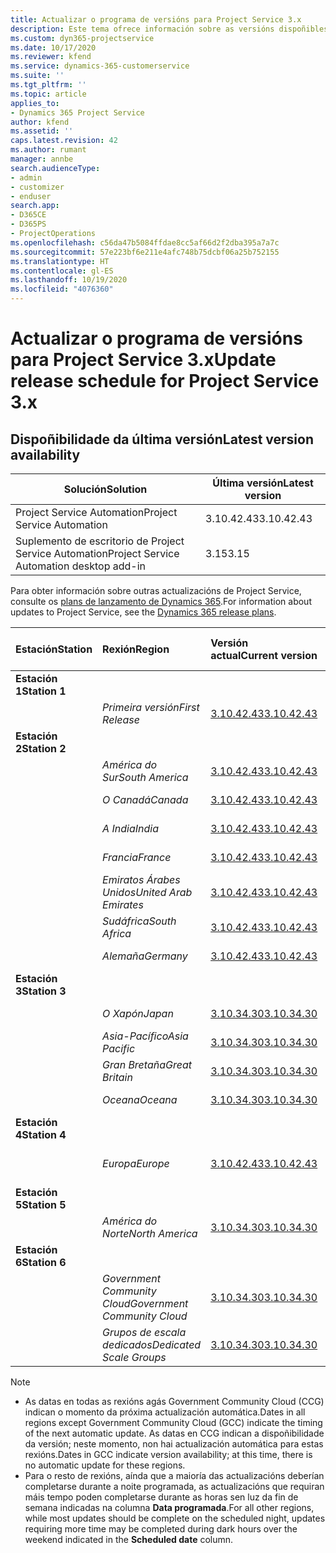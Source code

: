 ```yaml
---
title: Actualizar o programa de versións para Project Service 3.x
description: Este tema ofrece información sobre as versións dispoñibles e próximas de Dynamics 365 Project Service Automation.
ms.custom: dyn365-projectservice
ms.date: 10/17/2020
ms.reviewer: kfend
ms.service: dynamics-365-customerservice
ms.suite: ''
ms.tgt_pltfrm: ''
ms.topic: article
applies_to:
- Dynamics 365 Project Service
author: kfend
ms.assetid: ''
caps.latest.revision: 42
ms.author: rumant
manager: annbe
search.audienceType:
- admin
- customizer
- enduser
search.app:
- D365CE
- D365PS
- ProjectOperations
ms.openlocfilehash: c56da47b5084ffdae8cc5af66d2f2dba395a7a7c
ms.sourcegitcommit: 57e223bf6e211e4afc748b75dcbf06a25b752155
ms.translationtype: HT
ms.contentlocale: gl-ES
ms.lasthandoff: 10/19/2020
ms.locfileid: "4076360"
---
```

# <a name="update-release-schedule-for-project-service-3x"></a><span data-ttu-id="a4997-103">Actualizar o programa de versións para Project Service 3.x</span><span class="sxs-lookup"><span data-stu-id="a4997-103">Update release schedule for Project Service 3.x</span></span>

## <a name="latest-version-availability"></a><span data-ttu-id="a4997-104">Dispoñibilidade da última versión</span><span class="sxs-lookup"><span data-stu-id="a4997-104">Latest version availability</span></span>

| <span data-ttu-id="a4997-105">Solución</span><span class="sxs-lookup"><span data-stu-id="a4997-105">Solution</span></span>  | <span data-ttu-id="a4997-106">Última versión</span><span class="sxs-lookup"><span data-stu-id="a4997-106">Latest version</span></span> |
|-------|----|
| <span data-ttu-id="a4997-107">Project Service Automation</span><span class="sxs-lookup"><span data-stu-id="a4997-107">Project Service Automation</span></span>    |  <span data-ttu-id="a4997-108">3.10.42.43</span><span class="sxs-lookup"><span data-stu-id="a4997-108">3.10.42.43</span></span>  |
| <span data-ttu-id="a4997-109">Suplemento de escritorio de Project Service Automation</span><span class="sxs-lookup"><span data-stu-id="a4997-109">Project Service Automation desktop add-in</span></span>                | <span data-ttu-id="a4997-110">3.15</span><span class="sxs-lookup"><span data-stu-id="a4997-110">3.15</span></span>          |

<span data-ttu-id="a4997-111">Para obter información sobre outras actualizacións de Project Service, consulte os [plans de lanzamento de Dynamics 365](https://docs.microsoft.com/dynamics365/release-plans/).</span><span class="sxs-lookup"><span data-stu-id="a4997-111">For information about updates to Project Service, see the [Dynamics 365 release plans](https://docs.microsoft.com/dynamics365/release-plans/).</span></span> 

| <span data-ttu-id="a4997-112">Estación</span><span class="sxs-lookup"><span data-stu-id="a4997-112">Station</span></span>  | <span data-ttu-id="a4997-113">Rexión</span><span class="sxs-lookup"><span data-stu-id="a4997-113">Region</span></span> | <span data-ttu-id="a4997-114">Versión actual</span><span class="sxs-lookup"><span data-stu-id="a4997-114">Current version</span></span> | <span data-ttu-id="a4997-115">Seguinte versión</span><span class="sxs-lookup"><span data-stu-id="a4997-115">Next version</span></span> |  <span data-ttu-id="a4997-116">Data programada</span><span class="sxs-lookup"><span data-stu-id="a4997-116">Scheduled date</span></span>
| :---   | :---   | :---   | :---   |:---   |         
|<span data-ttu-id="a4997-117"><strong>Estación 1</strong></span><span class="sxs-lookup"><span data-stu-id="a4997-117"><strong>Station 1</strong></span></span> | |  |  | |
| | <span data-ttu-id="a4997-118"><i>Primeira versión</i></span><span class="sxs-lookup"><span data-stu-id="a4997-118"><i>First Release</i></span></span> | [<span data-ttu-id="a4997-119">3.10.42.43</span><span class="sxs-lookup"><span data-stu-id="a4997-119">3.10.42.43</span></span>](whats-new-ur-24.md) | <span data-ttu-id="a4997-120">A determinar</span><span class="sxs-lookup"><span data-stu-id="a4997-120">TBD</span></span> | <span data-ttu-id="a4997-121">23 de outubro de 2020</span><span class="sxs-lookup"><span data-stu-id="a4997-121">October 23, 2020</span></span>
|<span data-ttu-id="a4997-122"><strong>Estación 2</strong></span><span class="sxs-lookup"><span data-stu-id="a4997-122"><strong>Station 2</strong></span></span> | |  |  | |
| | <span data-ttu-id="a4997-123"><i>América do Sur</i></span><span class="sxs-lookup"><span data-stu-id="a4997-123"><i>South America</i></span></span> | [<span data-ttu-id="a4997-124">3.10.42.43</span><span class="sxs-lookup"><span data-stu-id="a4997-124">3.10.42.43</span></span>](whats-new-ur-24.md) | <span data-ttu-id="a4997-125">A determinar</span><span class="sxs-lookup"><span data-stu-id="a4997-125">TBD</span></span> | <span data-ttu-id="a4997-126">30 de outubro de 2020</span><span class="sxs-lookup"><span data-stu-id="a4997-126">October 30, 2020</span></span>
| | <span data-ttu-id="a4997-127"><i>O Canadá</i></span><span class="sxs-lookup"><span data-stu-id="a4997-127"><i>Canada</i></span></span> | [<span data-ttu-id="a4997-128">3.10.42.43</span><span class="sxs-lookup"><span data-stu-id="a4997-128">3.10.42.43</span></span>](whats-new-ur-24.md) | <span data-ttu-id="a4997-129">A determinar</span><span class="sxs-lookup"><span data-stu-id="a4997-129">TBD</span></span> | <span data-ttu-id="a4997-130">30 de outubro de 2020</span><span class="sxs-lookup"><span data-stu-id="a4997-130">October 30, 2020</span></span> 
| | <span data-ttu-id="a4997-131"><i>A India</i></span><span class="sxs-lookup"><span data-stu-id="a4997-131"><i>India</i></span></span> | [<span data-ttu-id="a4997-132">3.10.42.43</span><span class="sxs-lookup"><span data-stu-id="a4997-132">3.10.42.43</span></span>](whats-new-ur-24.md) | <span data-ttu-id="a4997-133">A determinar</span><span class="sxs-lookup"><span data-stu-id="a4997-133">TBD</span></span> | <span data-ttu-id="a4997-134">30 de outubro de 2020</span><span class="sxs-lookup"><span data-stu-id="a4997-134">October 30, 2020</span></span>
| | <span data-ttu-id="a4997-135"><i>Francia</i></span><span class="sxs-lookup"><span data-stu-id="a4997-135"><i>France</i></span></span> | [<span data-ttu-id="a4997-136">3.10.42.43</span><span class="sxs-lookup"><span data-stu-id="a4997-136">3.10.42.43</span></span>](whats-new-ur-24.md) | <span data-ttu-id="a4997-137">A determinar</span><span class="sxs-lookup"><span data-stu-id="a4997-137">TBD</span></span> | <span data-ttu-id="a4997-138">30 de outubro de 2020</span><span class="sxs-lookup"><span data-stu-id="a4997-138">October 30, 2020</span></span>
| | <span data-ttu-id="a4997-139"><i>Emiratos Árabes Unidos</i></span><span class="sxs-lookup"><span data-stu-id="a4997-139"><i>United Arab Emirates</i></span></span> | [<span data-ttu-id="a4997-140">3.10.42.43</span><span class="sxs-lookup"><span data-stu-id="a4997-140">3.10.42.43</span></span>](whats-new-ur-24.md) | <span data-ttu-id="a4997-141">A determinar</span><span class="sxs-lookup"><span data-stu-id="a4997-141">TBD</span></span> | <span data-ttu-id="a4997-142">30 de outubro de 2020</span><span class="sxs-lookup"><span data-stu-id="a4997-142">October 30, 2020</span></span>
| | <span data-ttu-id="a4997-143"><i>Sudáfrica</i></span><span class="sxs-lookup"><span data-stu-id="a4997-143"><i>South Africa</i></span></span> | [<span data-ttu-id="a4997-144">3.10.42.43</span><span class="sxs-lookup"><span data-stu-id="a4997-144">3.10.42.43</span></span>](whats-new-ur-24.md) | <span data-ttu-id="a4997-145">A determinar</span><span class="sxs-lookup"><span data-stu-id="a4997-145">TBD</span></span> | <span data-ttu-id="a4997-146">30 de outubro de 2020</span><span class="sxs-lookup"><span data-stu-id="a4997-146">October 30, 2020</span></span>
| | <span data-ttu-id="a4997-147"><i>Alemaña</i></span><span class="sxs-lookup"><span data-stu-id="a4997-147"><i>Germany</i></span></span> | [<span data-ttu-id="a4997-148">3.10.42.43</span><span class="sxs-lookup"><span data-stu-id="a4997-148">3.10.42.43</span></span>](whats-new-ur-24.md) | <span data-ttu-id="a4997-149">A determinar</span><span class="sxs-lookup"><span data-stu-id="a4997-149">TBD</span></span> | <span data-ttu-id="a4997-150">30 de outubro de 2020</span><span class="sxs-lookup"><span data-stu-id="a4997-150">October 30, 2020</span></span>
|<span data-ttu-id="a4997-151"><strong>Estación 3</strong></span><span class="sxs-lookup"><span data-stu-id="a4997-151"><strong>Station 3</strong></span></span> | |  |  | |
| | <span data-ttu-id="a4997-152"><i>O Xapón</i></span><span class="sxs-lookup"><span data-stu-id="a4997-152"><i>Japan</i></span></span> |[<span data-ttu-id="a4997-153">3.10.34.30</span><span class="sxs-lookup"><span data-stu-id="a4997-153">3.10.34.30</span></span>](whats-new-ur-23.md) | [<span data-ttu-id="a4997-154">3.10.42.43</span><span class="sxs-lookup"><span data-stu-id="a4997-154">3.10.42.43</span></span>](whats-new-ur-24.md) | <span data-ttu-id="a4997-155">9 de outubro de 2020</span><span class="sxs-lookup"><span data-stu-id="a4997-155">October 9, 2020</span></span> 
| | <span data-ttu-id="a4997-156"><i>Asia-Pacífico</i></span><span class="sxs-lookup"><span data-stu-id="a4997-156"><i>Asia Pacific</i></span></span> |[<span data-ttu-id="a4997-157">3.10.34.30</span><span class="sxs-lookup"><span data-stu-id="a4997-157">3.10.34.30</span></span>](whats-new-ur-23.md) | [<span data-ttu-id="a4997-158">3.10.42.43</span><span class="sxs-lookup"><span data-stu-id="a4997-158">3.10.42.43</span></span>](whats-new-ur-24.md) | <span data-ttu-id="a4997-159">9 de outubro de 2020</span><span class="sxs-lookup"><span data-stu-id="a4997-159">October 9, 2020</span></span>
| | <span data-ttu-id="a4997-160"><i>Gran Bretaña</i></span><span class="sxs-lookup"><span data-stu-id="a4997-160"><i>Great Britain</i></span></span> |[<span data-ttu-id="a4997-161">3.10.34.30</span><span class="sxs-lookup"><span data-stu-id="a4997-161">3.10.34.30</span></span>](whats-new-ur-23.md) | [<span data-ttu-id="a4997-162">3.10.42.43</span><span class="sxs-lookup"><span data-stu-id="a4997-162">3.10.42.43</span></span>](whats-new-ur-24.md) | <span data-ttu-id="a4997-163">9 de outubro de 2020</span><span class="sxs-lookup"><span data-stu-id="a4997-163">October 9, 2020</span></span>
| | <span data-ttu-id="a4997-164"><i>Oceana</i></span><span class="sxs-lookup"><span data-stu-id="a4997-164"><i>Oceana</i></span></span> |[<span data-ttu-id="a4997-165">3.10.34.30</span><span class="sxs-lookup"><span data-stu-id="a4997-165">3.10.34.30</span></span>](whats-new-ur-23.md) | [<span data-ttu-id="a4997-166">3.10.42.43</span><span class="sxs-lookup"><span data-stu-id="a4997-166">3.10.42.43</span></span>](whats-new-ur-24.md) | <span data-ttu-id="a4997-167">9 de outubro de 2020</span><span class="sxs-lookup"><span data-stu-id="a4997-167">October 9, 2020</span></span>
|<span data-ttu-id="a4997-168"><strong>Estación 4</strong></span><span class="sxs-lookup"><span data-stu-id="a4997-168"><strong>Station 4</strong></span></span> | |  |  | |
| | <span data-ttu-id="a4997-169"><i>Europa</i></span><span class="sxs-lookup"><span data-stu-id="a4997-169"><i>Europe</i></span></span> |[<span data-ttu-id="a4997-170">3.10.42.43</span><span class="sxs-lookup"><span data-stu-id="a4997-170">3.10.42.43</span></span>](whats-new-ur-24.md) | <span data-ttu-id="a4997-171">A determinar</span><span class="sxs-lookup"><span data-stu-id="a4997-171">TBD</span></span> | <span data-ttu-id="a4997-172">13 de novembro de 2020</span><span class="sxs-lookup"><span data-stu-id="a4997-172">November 13, 2020</span></span>
|<span data-ttu-id="a4997-173"><strong>Estación 5</strong></span><span class="sxs-lookup"><span data-stu-id="a4997-173"><strong>Station 5</strong></span></span> | |  |  | |
| | <span data-ttu-id="a4997-174"><i>América do Norte</i></span><span class="sxs-lookup"><span data-stu-id="a4997-174"><i>North America</i></span></span> |[<span data-ttu-id="a4997-175">3.10.34.30</span><span class="sxs-lookup"><span data-stu-id="a4997-175">3.10.34.30</span></span>](whats-new-ur-23.md) | [<span data-ttu-id="a4997-176">3.10.42.43</span><span class="sxs-lookup"><span data-stu-id="a4997-176">3.10.42.43</span></span>](whats-new-ur-24.md) | <span data-ttu-id="a4997-177">23 de outubro de 2020</span><span class="sxs-lookup"><span data-stu-id="a4997-177">October 23, 2020</span></span>
|<span data-ttu-id="a4997-178"><strong>Estación 6</strong></span><span class="sxs-lookup"><span data-stu-id="a4997-178"><strong>Station 6</strong></span></span> | |  |  | |
| | <span data-ttu-id="a4997-179"><i>Government Community Cloud</i></span><span class="sxs-lookup"><span data-stu-id="a4997-179"><i>Government Community Cloud</i></span></span> |[<span data-ttu-id="a4997-180">3.10.34.30</span><span class="sxs-lookup"><span data-stu-id="a4997-180">3.10.34.30</span></span>](whats-new-ur-23.md) | [<span data-ttu-id="a4997-181">3.10.42.43</span><span class="sxs-lookup"><span data-stu-id="a4997-181">3.10.42.43</span></span>](whats-new-ur-24.md) | <span data-ttu-id="a4997-182">30 de outubro de 2020</span><span class="sxs-lookup"><span data-stu-id="a4997-182">October 30, 2020</span></span>
| | <span data-ttu-id="a4997-183"><i>Grupos de escala dedicados</i></span><span class="sxs-lookup"><span data-stu-id="a4997-183"><i>Dedicated Scale Groups</i></span></span> |[<span data-ttu-id="a4997-184">3.10.34.30</span><span class="sxs-lookup"><span data-stu-id="a4997-184">3.10.34.30</span></span>](whats-new-ur-23.md) | [<span data-ttu-id="a4997-185">3.10.42.43</span><span class="sxs-lookup"><span data-stu-id="a4997-185">3.10.42.43</span></span>](whats-new-ur-24.md) | <span data-ttu-id="a4997-186">30 de outubro de 2020</span><span class="sxs-lookup"><span data-stu-id="a4997-186">October 30, 2020</span></span>

>[!Note]
> - <span data-ttu-id="a4997-187">As datas en todas as rexións agás Government Community Cloud (CCG) indican o momento da próxima actualización automática.</span><span class="sxs-lookup"><span data-stu-id="a4997-187">Dates in all regions except Government Community Cloud (GCC) indicate the timing of the next automatic update.</span></span> <span data-ttu-id="a4997-188">As datas en CCG indican a dispoñibilidade da versión; neste momento, non hai actualización automática para estas rexións.</span><span class="sxs-lookup"><span data-stu-id="a4997-188">Dates in GCC indicate version availability; at this time, there is no automatic update for these regions.</span></span>
> - <span data-ttu-id="a4997-189">Para o resto de rexións, aínda que a maioría das actualizacións deberían completarse durante a noite programada, as actualizacións que requiran máis tempo poden completarse durante as horas sen luz da fin de semana indicadas na columna **Data programada**.</span><span class="sxs-lookup"><span data-stu-id="a4997-189">For all other regions, while most updates should be complete on the scheduled night, updates requiring more time may be completed during dark hours over the weekend indicated in the **Scheduled date** column.</span></span>
